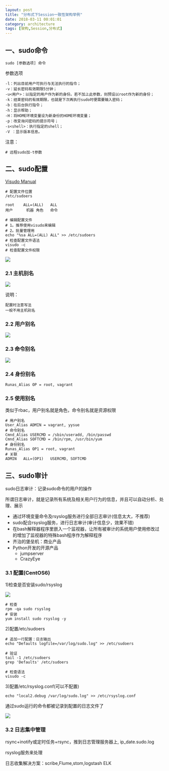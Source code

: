 ```yaml
---
layout: post
title: "分布式下Session一致性架构举例"
date: 2018-03-11 00:01:01
category: architecture
tags: [架构,Session,分布式]
---
```

## 一、sudo命令

```shell
sudo [参数选项] 命令
```

参数选项

```shell
-l：列出目前用户可执行与无法执行的指令；
-v：延长密码有效期限5分钟；
-u<用户>：以指定的用户作为新的身份。若不加上此参数，则预设以root作为新的身份；
-k：结束密码的有效期限，也就是下次再执行sudo时便需要输入密码；
-b：在后台执行指令；
-h：显示帮助；
-H：将HOME环境变量设为新身份的HOME环境变量；
-p：改变询问密码的提示符号；
-s<shell>：执行指定的shell；
-V ：显示版本信息。
```

注意：

```shell
# 远程sudo加-t参数
```

## 二、sudo配置

[Visudo Manual](https://www.sudo.ws/man/1.8.17/visudo.man.html)

```shell
# 配置文件位置
/etc/sudoers

root	ALL=(ALL) 	ALL
用户		机器 角色	命令

# 编辑配置文件
# 1。推荐使用visudo来编辑
# 2。批量管理用
echo "%sa ALL=(ALL) ALL" >> /etc/sudoers
# 检查配置文件语法
visudo -c
# 检查配置文件权限
```

![](http://7xkmkl.com1.z0.glb.clouddn.com/20180405_021.png)

### 2.1 主机别名

![](http://7xkmkl.com1.z0.glb.clouddn.com/20180405_022.png)

说明：

```shell
配置时注意写法
一般不用主机别名
```

### 2.2 用户别名

![](http://7xkmkl.com1.z0.glb.clouddn.com/20180405_023.png)

### 2.3 命令别名

![](http://7xkmkl.com1.z0.glb.clouddn.com/20180405_024.png)

### 2.4 身份别名

```shell
Runas_Alias OP = root, vagrant
```

### 2.5 使用别名

类似于rbac，用户别名就是角色，命令别名就是资源权限

```shell
# 用户别名
User_Alias ADMIN = vagrant, yysue
# 命令别名
Cmnd_Alias USERCMD = /sbin/useradd, /bin/passwd
Cmnd_Alias SOFTCMD = /bin/rpm, /usr/bin/yum
# 身份别名
Runas_Alias OP1 = root, vagrant
# 关联
ADMIN	ALL=(OP1)	USERCMD, SOFTCMD
```

## 三、sudo审计

sudo日志审计：记录sudo命令的用户的操作

所谓日志审计，就是记录所有系统及相关用户行为的信息，并且可以自动分析、处理、展示 

- 通过环境变量命令及rsyslog服务进行全部日志审计(信息太大，不推荐)
- sudo配合rsyslog服务，进行日志审计(审计信息少，效果不错)
- 在bash解释器程序里嵌入一个监视器，让所有被审计的系统用户使用修改过的增加了监视器的特殊bash程序作为解释程序
- 齐治的堡垒机：商业产品
- Python开发的开源产品
  - jumpserver
  - CrazyEye

### 3.1 配置(CentOS6)

1)检查是否安装sudo/rsyslog

![](http://7xkmkl.com1.z0.glb.clouddn.com/20180405_025.png)

```shell
# 检查
rpm -qa sudo rsyslog
# 安装
yum install sudo rsyslog -y
```

2)配置/etc/sudoers

```shell
# 追加一行配置：日志输出
echo "Defaults logfile=/var/log/sudo.log" >> /etc/sudoers

# 验证
tail -1 /etc/sudoers
grep 'Defaults' /etc/sudoers

# 检查语法
visudo -c
```

3)配置/etc/rsyslog.conf(可以不配置)

```shell
echo "local2.debug /var/log/sudo.log" >> /etc/rsyslog.conf
```

通过sudo运行的命令都被记录到配置的日志文件了

![](http://7xkmkl.com1.z0.glb.clouddn.com/20180405_026.png)

### 3.2 日志集中管理

rsync+inotify或定时任务+rsync，推到日志管理服务器上, ip_date.sudo.log

rsyslog服务来处理

日志收集解决方案：scribe,Flume,stom,logstash ELK

